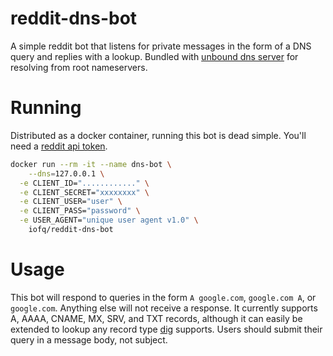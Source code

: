 # reddit-dns-bot
A simple reddit bot that listens for private messages in the form of a DNS query and replies with a lookup. Bundled with [unbound dns server](https://wiki.archlinux.org/index.php/unbound) for resolving from root nameservers.

# Running
Distributed as a docker container, running this bot is dead simple. You'll need a [reddit api token](https://www.reddit.com/prefs/apps/). 

```bash
docker run --rm -it --name dns-bot \
	--dns=127.0.0.1 \
  -e CLIENT_ID="............" \
  -e CLIENT_SECRET="xxxxxxxx" \
  -e CLIENT_USER="user" \
  -e CLIENT_PASS="password" \
  -e USER_AGENT="unique user agent v1.0" \
	iofq/reddit-dns-bot
```

# Usage
This bot will respond to queries in the form `A google.com`, `google.com A`, or `google.com`. Anything else will not receive a response. It currently supports A, AAAA, CNAME, MX, SRV, and TXT records, although it can easily be extended to lookup any record type [dig](https://linux.die.net/man/1/dig) supports. Users should submit their query in a message body, not subject. 
